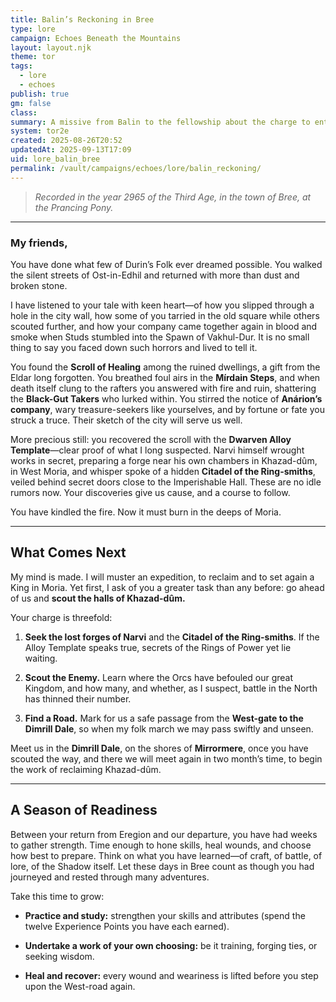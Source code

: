 ```yaml
---
title: Balin’s Reckoning in Bree
type: lore
campaign: Echoes Beneath the Mountains
layout: layout.njk
theme: tor
tags:
  - lore
  - echoes
publish: true
gm: false
class:
summary: A missive from Balin to the fellowship about the charge to enter Moria
system: tor2e
created: 2025-08-26T20:52
updatedAt: 2025-09-13T17:09
uid: lore_balin_bree
permalink: /vault/campaigns/echoes/lore/balin_reckoning/
---
```


> *Recorded in the year 2965 of the Third Age, in the town of Bree, at the Prancing Pony.*

---

### My friends,

You have done what few of Durin’s Folk ever dreamed possible. You walked the silent streets of Ost-in-Edhil and returned with more than dust and broken stone. 

I have listened to your tale with keen heart—of how you slipped through a hole in the city wall, how some of you tarried in the old square while others scouted further, and how your company came together again in blood and smoke when Studs stumbled into the Spawn of Vakhul-Dur. It is no small thing to say you faced down such horrors and lived to tell it. 

You found the **Scroll of Healing** among the ruined dwellings, a gift from the Eldar long forgotten. You breathed foul airs in the **Mírdain Steps**, and when death itself clung to the rafters you answered with fire and ruin, shattering the **Black-Gut Takers** who lurked within. You stirred the notice of **Anárion’s company**, wary treasure-seekers like yourselves, and by fortune or fate you struck a truce. Their sketch of the city will serve us well. 

More precious still: you recovered the scroll with the **Dwarven Alloy Template**—clear proof of what I long suspected. Narvi himself wrought works in secret, preparing a forge near his own chambers in Khazad-dûm, in West Moria, and whisper spoke of a hidden **Citadel of the Ring-smiths**, veiled behind secret doors close to the Imperishable Hall. These are no idle rumors now. Your discoveries give us cause, and a course to follow. 

You have kindled the fire. Now it must burn in the deeps of Moria. 

---

## What Comes Next

My mind is made. I will muster an expedition, to reclaim and to set again a King in Moria. Yet first, I ask of you a greater task than any before: go ahead of us and **scout the halls of Khazad-dûm.** 

Your charge is threefold: 

1. **Seek the lost forges of Narvi** and the **Citadel of the Ring-smiths**. If the Alloy Template speaks true, secrets of the Rings of Power yet lie waiting. 

2. **Scout the Enemy.** Learn where the Orcs have befouled our great Kingdom, and how many, and whether, as I suspect, battle in the North has thinned their number. 

3. **Find a Road.** Mark for us a safe passage from the **West-gate to the Dimrill Dale**, so when my folk march we may pass swiftly and unseen. 

Meet us in the **Dimrill Dale**, on the shores of **Mirrormere**, once you have scouted the way, and there we will meet again in two month’s time, to begin the work of reclaiming Khazad-dûm. 

---

## A Season of Readiness

Between your return from Eregion and our departure, you have had weeks to gather strength. Time enough to hone skills, heal wounds, and choose how best to prepare. Think on what you have learned—of craft, of battle, of lore, of the Shadow itself. Let these days in Bree count as though you had journeyed and rested through many adventures. 

Take this time to grow: 

- **Practice and study:** strengthen your skills and attributes (spend the twelve Experience Points you have each earned). 

- **Undertake a work of your own choosing:** be it training, forging ties, or seeking wisdom. 

- **Heal and recover:** every wound and weariness is lifted before you step upon the West-road again.
